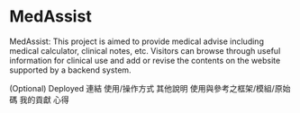 # MedAssist

MedAssist: This project is aimed to provide medical advise including medical calculator, clinical notes, etc. Visitors can browse through useful information for clinical use and add or revise the contents on the website supported by a backend system.

(Optional) Deployed 連結
使用/操作方式
其他說明
使用與參考之框架/模組/原始碼
我的貢獻
心得
